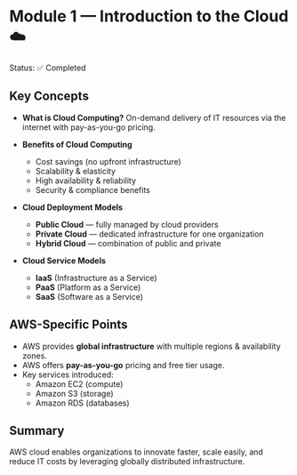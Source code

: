 # Module 1 — Introduction to the Cloud ☁️

Status: ✅ Completed

## Key Concepts

- **What is Cloud Computing?**
On-demand delivery of IT resources via the internet with pay-as-you-go pricing.
  
- **Benefits of Cloud Computing**
  - Cost savings (no upfront infrastructure)
  - Scalability & elasticity
  - High availability & reliability
  - Security & compliance benefits

- **Cloud Deployment Models**
  - **Public Cloud** — fully managed by cloud providers
  - **Private Cloud** — dedicated infrastructure for one organization
  - **Hybrid Cloud** — combination of public and private

- **Cloud Service Models**
  - **IaaS** (Infrastructure as a Service)
  - **PaaS** (Platform as a Service)
  - **SaaS** (Software as a Service)

## AWS-Specific Points

- AWS provides **global infrastructure** with multiple regions & availability zones.
- AWS offers **pay-as-you-go** pricing and free tier usage.
- Key services introduced:
  - Amazon EC2 (compute)
  - Amazon S3 (storage)
  - Amazon RDS (databases)

## Summary

AWS cloud enables organizations to innovate faster, scale easily, and reduce IT costs by leveraging globally distributed infrastructure.
